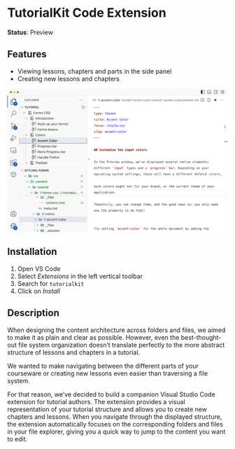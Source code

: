 # TutorialKit Code Extension

**Status**: Preview

## Features

- Viewing lessons, chapters and parts in the side panel
- Creating new lessons and chapters

<img src="https://github.com/stackblitz/tutorialkit-extension/blob/main/resources/tutorialkit-screenshot.png?raw=true" width="920" alt="TutorialKit screenshot" />

## Installation

1. Open VS Code
2. Select _Extensions_ in the left vertical toolbar
3. Search for `tutorialkit`
4. Click on _Install_

## Description

When designing the content architecture across folders and files, we aimed to make it as plain and clear as possible. However, even the best-thought-out file system organization doesn’t translate perfectly to the more abstract structure of lessons and chapters in a tutorial.

We wanted to make navigating between the different parts of your courseware or creating new lessons even easier than traversing a file system.

For that reason, we’ve decided to build a companion Visual Studio Code extension for tutorial authors. The extension provides a visual representation of your tutorial structure and allows you to create new chapters and lessons. When you navigate through the displayed structure, the extension automatically focuses on the corresponding folders and files in your file explorer, giving you a quick way to jump to the content you want to edit.
